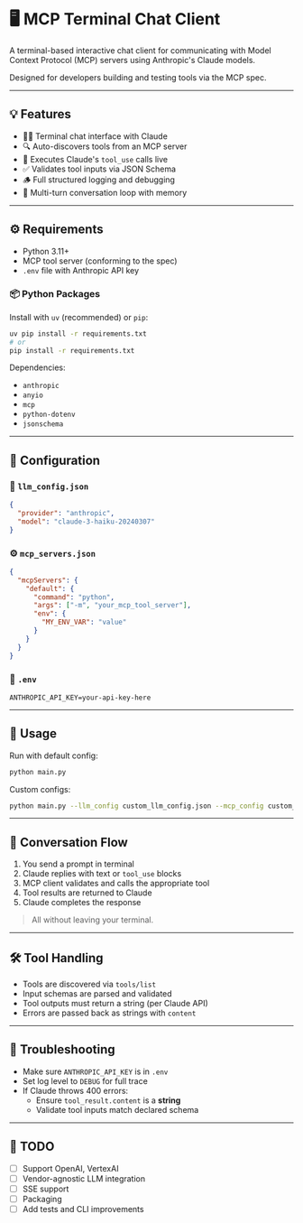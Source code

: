 # 🖥️ MCP Terminal Chat Client

A terminal-based interactive chat client for communicating with Model Context Protocol (MCP) servers using Anthropic's Claude models.

Designed for developers building and testing tools via the MCP spec.

---

## 💡 Features

- 🧑‍💻 Terminal chat interface with Claude
- 🔍 Auto-discovers tools from an MCP server
- 🧰 Executes Claude's `tool_use` calls live
- ✅ Validates tool inputs via JSON Schema
- 🪵 Full structured logging and debugging
- 🔁 Multi-turn conversation loop with memory

---

## ⚙️ Requirements

- Python 3.11+
- MCP tool server (conforming to the spec)
- `.env` file with Anthropic API key

### 📦 Python Packages

Install with `uv` (recommended) or `pip`:

```bash
uv pip install -r requirements.txt
# or
pip install -r requirements.txt
```

Dependencies:
- `anthropic`
- `anyio`
- `mcp`
- `python-dotenv`
- `jsonschema`

---

## 🧾 Configuration

### 🔑 `llm_config.json`

```json
{
  "provider": "anthropic",
  "model": "claude-3-haiku-20240307"
}
```

### ⚙️ `mcp_servers.json`

```json
{
  "mcpServers": {
    "default": {
      "command": "python",
      "args": ["-m", "your_mcp_tool_server"],
      "env": {
        "MY_ENV_VAR": "value"
      }
    }
  }
}
```

### 🔐 `.env`

```env
ANTHROPIC_API_KEY=your-api-key-here
```

---

## 🧪 Usage

Run with default config:

```bash
python main.py
```

Custom configs:

```bash
python main.py --llm_config custom_llm_config.json --mcp_config custom_mcp_servers.json
```

---

## 💬 Conversation Flow

1. You send a prompt in terminal
2. Claude replies with text or `tool_use` blocks
3. MCP client validates and calls the appropriate tool
4. Tool results are returned to Claude
5. Claude completes the response

> All without leaving your terminal.

---

## 🛠 Tool Handling

- Tools are discovered via `tools/list`
- Input schemas are parsed and validated
- Tool outputs must return a string (per Claude API)
- Errors are passed back as strings with `content`

---

## 🐛 Troubleshooting

- Make sure `ANTHROPIC_API_KEY` is in `.env`
- Set log level to `DEBUG` for full trace
- If Claude throws 400 errors:
  - Ensure `tool_result.content` is a **string**
  - Validate tool inputs match declared schema

---

## 📌 TODO

- [ ] Support OpenAI, VertexAI
- [ ] Vendor-agnostic LLM integration
- [ ] SSE support
- [ ] Packaging
- [ ] Add tests and CLI improvements